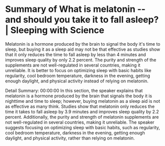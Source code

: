 # Summary of What is melatonin -- and should you take it to fall asleep? | Sleeping with Science

Melatonin is a hormone produced by the brain to signal the body it's time to sleep, but buying it as a sleep aid may not be that effective as studies show that it only reduces the time to fall asleep by less than 4 minutes and improves sleep quality by only 2.2 percent. The purity and strength of the supplements are not well-regulated in several countries, making it unreliable. It is better to focus on optimizing sleep with basic habits like regularity, cool bedroom temperature, darkness in the evening, getting enough daylight, and physical activity instead of relying on melatonin.

Detail Summary: 
00:00:00
In this section, the speaker explains that melatonin is a hormone produced by the brain that signals the body it is nighttime and time to sleep; however, buying melatonin as a sleep aid is not as effective as many think. Studies show that melatonin only reduces the time it takes to fall asleep by 3.9 minutes and improves sleep quality by 2.2 percent. Additionally, the purity and strength of melatonin supplements are not well-regulated in several countries, making it unreliable. The speaker suggests focusing on optimizing sleep with basic habits, such as regularity, cool bedroom temperature, darkness in the evening, getting enough daylight, and physical activity, rather than relying on melatonin.

